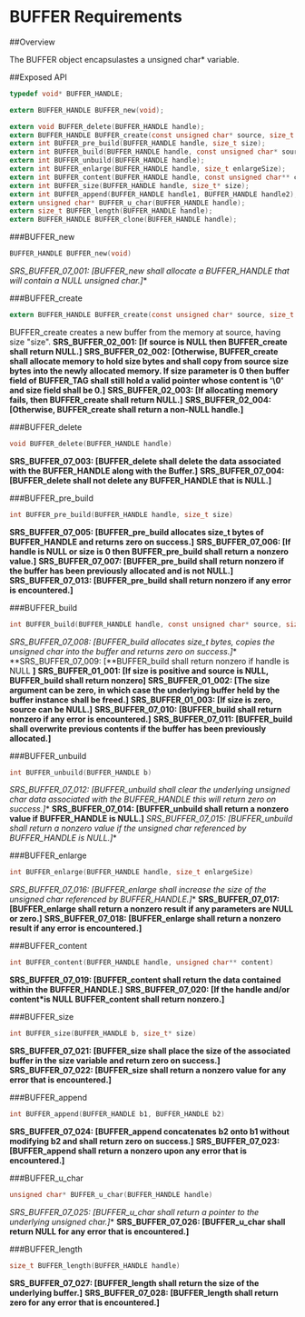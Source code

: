 BUFFER Requirements
================

##Overview

The BUFFER object encapsulastes a unsigned char* variable.

##Exposed API
```c
typedef void* BUFFER_HANDLE;

extern BUFFER_HANDLE BUFFER_new(void);

extern void BUFFER_delete(BUFFER_HANDLE handle);
extern BUFFER_HANDLE BUFFER_create(const unsigned char* source, size_t size);
extern int BUFFER_pre_build(BUFFER_HANDLE handle, size_t size);
extern int BUFFER_build(BUFFER_HANDLE handle, const unsigned char* source, size_t size);
extern int BUFFER_unbuild(BUFFER_HANDLE handle);
extern int BUFFER_enlarge(BUFFER_HANDLE handle, size_t enlargeSize);
extern int BUFFER_content(BUFFER_HANDLE handle, const unsigned char** content);
extern int BUFFER_size(BUFFER_HANDLE handle, size_t* size);
extern int BUFFER_append(BUFFER_HANDLE handle1, BUFFER_HANDLE handle2);
extern unsigned char* BUFFER_u_char(BUFFER_HANDLE handle);
extern size_t BUFFER_length(BUFFER_HANDLE handle);
extern BUFFER_HANDLE BUFFER_clone(BUFFER_HANDLE handle);
```

###BUFFER_new
```c
BUFFER_HANDLE BUFFER_new(void)
```

**SRS_BUFFER_07_001: [**BUFFER_new shall allocate a BUFFER_HANDLE that will contain a NULL unsigned char*.**]**
 
###BUFFER_create
```c
extern BUFFER_HANDLE BUFFER_create(const unsigned char* source, size_t size);
```

BUFFER_create creates a new buffer from the memory at source, having size "size".
**SRS_BUFFER_02_001: [**If source is NULL then BUFFER_create shall return NULL.**]** 
**SRS_BUFFER_02_002: [**Otherwise, BUFFER_create shall allocate memory to hold size bytes and shall copy from source size bytes into the newly allocated memory. If size parameter is 0 then buffer field of BUFFER_TAG shall still hold a valid pointer whose content is '\0' and size field shall be 0.**]** 
**SRS_BUFFER_02_003: [**If allocating memory fails, then BUFFER_create shall return NULL.**]** 
**SRS_BUFFER_02_004: [**Otherwise, BUFFER_create shall return a non-NULL handle.**]**

###BUFFER_delete
```c
void BUFFER_delete(BUFFER_HANDLE handle)
```

**SRS_BUFFER_07_003: [**BUFFER_delete shall delete the data associated with the BUFFER_HANDLE along with the Buffer.**]** 
**SRS_BUFFER_07_004: [**BUFFER_delete shall not delete any BUFFER_HANDLE that is NULL.**]**

###BUFFER_pre_build
```c 
int BUFFER_pre_build(BUFFER_HANDLE handle, size_t size)
```

**SRS_BUFFER_07_005: [**BUFFER_pre_build allocates size_t bytes of BUFFER_HANDLE and returns zero on success.**]** 
**SRS_BUFFER_07_006: [**If handle is NULL or size is 0 then BUFFER_pre_build shall return a nonzero value.**]** 
**SRS_BUFFER_07_007: [**BUFFER_pre_build shall return nonzero if the buffer has been previously allocated and is not NULL.**]** 
**SRS_BUFFER_07_013: [**BUFFER_pre_build shall return nonzero if any error is encountered.**]**

###BUFFER_build
```c 
int BUFFER_build(BUFFER_HANDLE handle, const unsigned char* source, size_t size)
```

**SRS_BUFFER_07_008: [**BUFFER_build allocates size_t bytes, copies the unsigned char* into the buffer and returns zero on success.**]** 
**SRS_BUFFER_07_009: [**BUFFER_build shall return nonzero if handle is NULL **]**
**SRS_BUFFER_01_001: [**If size is positive and source is NULL, BUFFER_build shall return nonzero**]**
**SRS_BUFFER_01_002: [**The size argument can be zero, in which case the underlying buffer held by the buffer instance shall be freed.**]**
**SRS_BUFFER_01_003: [**If size is zero, source can be NULL.**]** 
**SRS_BUFFER_07_010: [**BUFFER_build shall return nonzero if any error is encountered.**]** 
**SRS_BUFFER_07_011: [**BUFFER_build shall overwrite previous contents if the buffer has been previously allocated.**]**

###BUFFER_unbuild
```c
int BUFFER_unbuild(BUFFER_HANDLE b)
```
**SRS_BUFFER_07_012: [**BUFFER_unbuild shall clear the underlying unsigned char* data associated with the BUFFER_HANDLE this will return zero on success.**]** 
**SRS_BUFFER_07_014: [**BUFFER_unbuild shall return a nonzero value if BUFFER_HANDLE is NULL.**]** 
**SRS_BUFFER_07_015: [**BUFFER_unbuild shall return a nonzero value if the unsigned char* referenced by BUFFER_HANDLE is NULL.**]**

###BUFFER_enlarge
```c
int BUFFER_enlarge(BUFFER_HANDLE handle, size_t enlargeSize)
```

**SRS_BUFFER_07_016: [**BUFFER_enlarge shall increase the size of the unsigned char* referenced by BUFFER_HANDLE.**]** 
**SRS_BUFFER_07_017: [**BUFFER_enlarge shall return a nonzero result if any parameters are NULL or zero.**]** 
**SRS_BUFFER_07_018: [**BUFFER_enlarge shall return a nonzero result if any error is encountered.**]**
 
###BUFFER_content
```c
int BUFFER_content(BUFFER_HANDLE handle, unsigned char** content)
```

**SRS_BUFFER_07_019: [**BUFFER_content shall return the data contained within the BUFFER_HANDLE.**]** 
**SRS_BUFFER_07_020: [**If the handle and/or content*is NULL BUFFER_content shall return nonzero.**]**
 
###BUFFER_size
```c
int BUFFER_size(BUFFER_HANDLE b, size_t* size)
```

**SRS_BUFFER_07_021: [**BUFFER_size shall place the size of the associated buffer in the size variable and return zero on success.**]** 
**SRS_BUFFER_07_022: [**BUFFER_size shall return a nonzero value for any error that is encountered.**]**
 
###BUFFER_append
```c
int BUFFER_append(BUFFER_HANDLE b1, BUFFER_HANDLE b2)
```

**SRS_BUFFER_07_024: [**BUFFER_append concatenates b2 onto b1 without modifying b2 and shall return zero on success.**]** 
**SRS_BUFFER_07_023: [**BUFFER_append shall return a nonzero upon any error that is encountered.**]**
 
###BUFFER_u_char
```c
unsigned char* BUFFER_u_char(BUFFER_HANDLE handle)
```

**SRS_BUFFER_07_025: [**BUFFER_u_char shall return a pointer to the underlying unsigned char*.**]** 
**SRS_BUFFER_07_026: [**BUFFER_u_char shall return NULL for any error that is encountered.**]**
 
###BUFFER_length
```c
size_t BUFFER_length(BUFFER_HANDLE handle)
```

**SRS_BUFFER_07_027: [**BUFFER_length shall return the size of the underlying buffer.**]** 
**SRS_BUFFER_07_028: [**BUFFER_length shall return zero for any error that is encountered.**]** 
